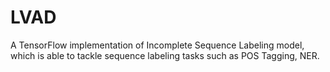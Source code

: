 # LVAD
A TensorFlow implementation of Incomplete Sequence Labeling model, which is able to tackle sequence labeling tasks such as POS Tagging, NER.
